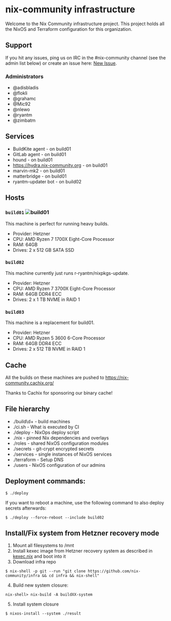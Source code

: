 # nix-community infrastructure

Welcome to the Nix Community infrastructure project. This project holds all
the NixOS and Terraform configuration for this organization.

## Support

If you hit any issues, ping us on IRC in the #nix-community channel (see the
admin list below) or create an issue here:
[New Issue](https://github.com/nix-community/infra/issues/new).

### Administrators

* @adisbladis
* @flokli
* @grahamc
* @Mic92
* @nlewo
* @ryantm
* @zimbatm

## Services

* BuildKite agent - on build01
* GitLab agent - on build01
* hound - on build01
* https://hydra.nix-community.org - on build01
* marvin-mk2 - on build01
* matterbridge - on build01
* ryantm-updater bot - on build02

## Hosts

### `build01` ![build01](https://healthchecks.io/badge/c9e58e14-c706-4084-959b-17b06fbd124f/QFBOLbO1/build01.svg)

This machine is perfect for running heavy builds.

* Provider: Hetzner
* CPU: AMD Ryzen 7 1700X Eight-Core Processor
* RAM: 64GB
* Drives: 2 x 512 GB SATA SSD

### `build02`

This machine currently just runs r-ryantm/nixpkgs-update.

* Provider: Hetzner
* CPU: AMD Ryzen 7 3700X Eight-Core Processor
* RAM: 64GB DDR4 ECC
* Drives: 2 x 1 TB NVME in RAID 1

### `build03`

This machine is a replacement for build01.

* Provider: Hetzner
* CPU: AMD Ryzen 5 3600 6-Core Processor
* RAM: 64GB DDR4 ECC
* Drives: 2 x 512 TB NVME in RAID 1

## Cache

All the builds on these machines are pushed to https://nix-community.cachix.org/

Thanks to Cachix for sponsoring our binary cache!

## File hierarchy

* ./build\d+ - build machines
* ./ci.sh - What is executed by CI
* ./deploy - NixOps deploy script
* ./nix - pinned Nix dependencies and overlays
* ./roles - shared NixOS configuration modules
* ./secrets - git-crypt encrypted secrets
* ./services - single instances of NixOS services
* ./terraform - Setup DNS
* ./users - NixOS configuration of our admins

## Deployment commands:

```console
$ ./deploy
```

If you want to reboot a machine, use the following
command to also deploy secrets afterwards:

```console
$ ./deploy --force-reboot --include build02
```

## Install/Fix system from Hetzner recovery mode

1. Mount all filesystems to /mnt
2. Install kexec image from Hetzner recovery system as described in [kexec.nix](infra/roles/kexec.nix) and boot into it
3. Download infra repo
``` console
$ nix-shell -p git --run "git clone https://github.com/nix-community/infra && cd infra && nix-shell"
```

4. Build new system closure:

``` console
nix-shell> nix-build -A buildXX-system
```

5. Install system closure

```console
$ nixos-install --system ./result
```
